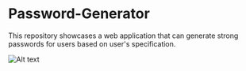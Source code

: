 # Password-Generator
This repository showcases a web application that can generate strong passwords for users based on user's specification.


![Alt text](/Assets//PasswordGenerator_01.jpg?raw=true "Optional Title")
